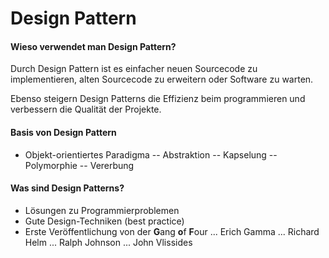 # Design Pattern
#### Wieso verwendet man Design Pattern?
Durch Design Pattern ist es einfacher neuen Sourcecode zu implementieren, alten Sourcecode zu erweitern oder Software zu warten.

Ebenso steigern Design Patterns die Effizienz beim programmieren und verbessern die Qualität der Projekte.

#### Basis von Design Pattern
- Objekt-orientiertes Paradigma
-- Abstraktion
-- Kapselung
-- Polymorphie
-- Vererbung

#### Was sind Design Patterns?
- Lösungen zu Programmierproblemen
- Gute Design-Techniken (best practice)
- Erste Veröffentlichung von der **G**ang **o**f **F**our
... Erich Gamma
... Richard Helm
... Ralph Johnson
... John Vlissides